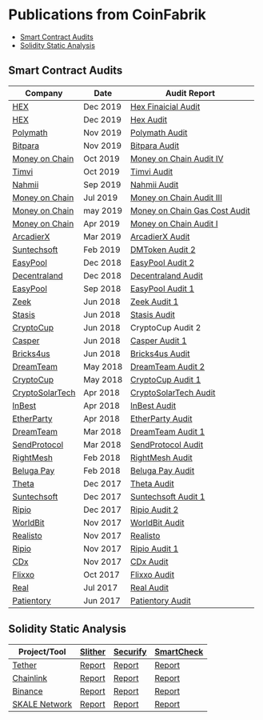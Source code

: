 # Publications from CoinFabrik

* [Smart Contract Audits](#smart-contract-audits)
* [Solidity Static Analysis](#Solidity-Static-Analysis)


## Smart Contract Audits

| Company | Date | Audit Report |
| --- | --- | --- |
| [HEX](https://hex.win/) | Dec 2019 | [Hex Finaicial Audit](https://blog.coinfabrik.com/hex-financial-audit/)|
| [HEX](https://hex.win/) | Dec 2019 | [Hex Audit](https://blog.coinfabrik.com/hex-smart-contract-audit/)|
| [Polymath](https://polymath.network/) | Nov 2019 | [Polymath Audit](https://blog.coinfabrik.com/polymath-core-audit/)|
| [Bitpara](https://www.bitpara.com/) | Nov 2019 | [Bitpara Audit](https://blog.coinfabrik.com/bitpara-smart-contract-audit/) |
| [Money on Chain](https://moneyonchain.com/) | Oct 2019 | [Money on Chain Audit IV](https://blog.coinfabrik.com/money-on-chain-security-audit-iv/) |
| [Timvi](https://timvi.com/) | Oct 2019 | [Timvi Audit](https://blog.coinfabrik.com/timvi-smart-contract-audit/) |
| [Nahmii](https://www.nahmii.io/) | Sep 2019 | [Nahmii Audit](https://blog.coinfabrik.com/nahmii-security-audit/) |
| [Money on Chain](https://moneyonchain.com/) | Jul 2019 | [Money on Chain Audit III](https://blog.coinfabrik.com/money-on-chain-security-audit-iii/) |
| [Money on Chain](https://moneyonchain.com/) | may 2019 | [Money on Chain Gas Cost Audit](https://blog.coinfabrik.com/money-on-chain-gas-cost/) |
| [Money on Chain](https://moneyonchain.com/) | Apr 2019 | [Money on Chain Audit I](https://blog.coinfabrik.com/money-on-chain-security-audit-i/) |
| [ArcadierX](https://www.arcadierx.io) | Mar 2019 | [ArcadierX Audit](https://blog.coinfabrik.com/arcadierx-security-audit/) |
| [Suntechsoft](https://suntechsoft.com/) | Feb 2019 | [DMToken Audit 2](https://blog.coinfabrik.com/dmtoken-security-audit-v2-2019-updated/) |
| [EasyPool](http://easypool.io/) | Dec 2018 | [EasyPool Audit 2](https://blog.coinfabrik.com/easypool-smart-contract-security-audit-v2/)|
| [Decentraland](https://decentraland.org/) | Dec 2018 | [Decentraland Audit](https://blog.coinfabrik.com/decentraland-security-audit/)|
| [EasyPool](http://easypool.io/) | Sep 2018 | [EasyPool Audit 1](https://blog.coinfabrik.com/easypool-smart-contract-security-audit/)|
| [Zeek](https://www.zeex.me/) | Jun 2018 | [Zeek Audit 1](https://blog.coinfabrik.com/zeex-token-auditing-report/) |
| [Stasis](https://stasis.net/) | Jun 2018 | [Stasis Audit](https://blog.coinfabrik.com/stasis-token-smart-contract-audit/)|
| [CryptoCup](https://cryptocup.io/) | Jun 2018 |CryptoCup Audit 2 |
| [Casper](https://medium.com/@CasperAPI) | Jun 2018 | [Casper Audit 1](https://blog.coinfabrik.com/casper-cst-token-sale-security-audit/)|
| [Bricks4us](https://www.linkedin.com/company/bricks4us/) | Jun 2018 | [Bricks4us Audit](https://blog.coinfabrik.com/bricks4us-token-smart-contract-security-audit/)|
| [DreamTeam](https://token.dreamteam.gg) | May 2018 | [DreamTeam Audit 2](https://blog.coinfabrik.com/dreamteam-smart-contract-for-players-compensation/)|
| [CryptoCup](https://cryptocup.io/) | May 2018 | [CryptoCup Audit 1](https://blog.coinfabrik.com/cryptocup-audit/) |
| [CryptoSolarTech](https://cryptosolartech.org/) | Apr 2018 | [CryptoSolarTech Audit](https://blog.coinfabrik.com/cryptosolartech-security-audit/) |
| [InBest](http://www.inbest.io/en/) | Apr 2018 | [InBest Audit](https://blog.coinfabrik.com/inbest-token-smart-contract-audit/) |
| [EtherParty](https://token.dreamteam.gg) | Apr 2018 | [EtherParty Audit](https://blog.coinfabrik.com/etherparty-token-smart-contract-security-audit-coinfabrik/)|
| [DreamTeam](https://token.dreamteam.gg) | Mar 2018 | [DreamTeam Audit 1](https://blog.coinfabrik.com/dreamteam-token-audit/)|
| [SendProtocol](https://www.sendprotocol.com/) | Mar 2018 | [SendProtocol Audit](https://blog.coinfabrik.com/security-audit-send-sdt-token-sale-ico-smart-contract/)|
| [RightMesh](https://www.rightmesh.io/) | Feb 2018 | [RightMesh Audit](https://blog.coinfabrik.com/rightmesh-token-sale-smart-contract-audit-master/)|
| [Beluga Pay](https://www.belugapay.com/) | Feb 2018 | [Beluga Pay Audit](https://blog.coinfabrik.com/beluga-pay-bbi-security-audit/)|
| [Theta](https://www.thetatoken.org/) | Dec 2017 | [Theta Audit](https://blog.coinfabrik.com/tetha-token-sale-security-audit/)|
| [Suntechsoft](https://suntechsoft.com/) | Dec 2017 | [Suntechsoft Audit 1](https://blog.coinfabrik.com/dmtoken-token-sale-smart-contract-audit/)|
| [Ripio](https://ripiocredit.network/) | Dec 2017 | [Ripio Audit 2](https://blog.coinfabrik.com/rcn-basiccosigner-smart-contract-security-audit/) |
| [WorldBit](https://medium.com/@worldbit.com) | Nov 2017 | [WorldBit Audit](https://blog.coinfabrik.com/worldbit-token-sale-smart-contract-audit/)|
| [Realisto](https://medium.com/@Realisto) | Nov 2017 | [Realisto](https://blog.coinfabrik.com/realisto-token-sale-smart-contract-audit/)|
| [Ripio](https://ripiocredit.network/) | Nov 2017 | [Ripio Audit 1](https://blog.coinfabrik.com/ripio-credit-network-rcn-smart-contract-audit/) |
| [CDx](https://cdxproject.com) | Nov 2017 | [CDx Audit](https://blog.coinfabrik.com/cdx-smart-contract-plataform-audit/)|
| [Flixxo](https://www.flixxo.com/) | Oct 2017 | [Flixxo Audit](https://blog.coinfabrik.com/flixxo-token-sale-audit/) |
| [Real](https://www.real.markets) | Jul 2017 | [Real Audit](https://blog.coinfabrik.com/security-audit-real-estate-crypto-token/)|
| [Patientory](https://patientory.com/) | Jun 2017 | [Patientory Audit](https://blog.coinfabrik.com/security-audit-crowdsale-token-ptoy-token-ico/)|


## Solidity Static Analysis
| Project/Tool | [Slither](https://github.com/crytic/slither) | [Securify](https://github.com/eth-sri/securify) | [SmartCheck](https://tool.smartdec.net/) |
| --- | --- | --- | --- |
| [Tether](https://tether.to/) | [Report](https://github.com/CoinFabrik/Publications/blob/master/SlitherTheter.md) | [Report](https://github.com/CoinFabrik/Publications/blob/master/SecurifyTether.md) | [Report](https://github.com/CoinFabrik/Publications/blob/master/SmartdecTether.md) |
| [Chainlink](https://chain.link/) | [Report](https://github.com/CoinFabrik/Publications/blob/master/SlitherChainlink.md) | [Report](https://github.com/CoinFabrik/Publications/blob/master/SecurifyChainlink.md)| [Report](https://github.com/CoinFabrik/Publications/blob/master/SmartdecChainlink.md) |
| [Binance](https://www.binance.com/) | [Report](https://github.com/CoinFabrik/Publications/blob/master/SlitherBinance.md) | [Report](https://github.com/CoinFabrik/Publications/blob/master/SecurifyBinance.md)| [Report](https://github.com/CoinFabrik/Publications/blob/master/SmartdecBinance.md) |
| [SKALE Network](https://github.com/skalenetwork) | [Report](https://github.com/CoinFabrik/Publications/blob/master/SlitherSkale.md) | [Report](https://github.com/CoinFabrik/Publications/blob/master/SecurifySkale.md)| [Report](https://github.com/CoinFabrik/Publications/blob/master/SmartdecSkale.md) |

